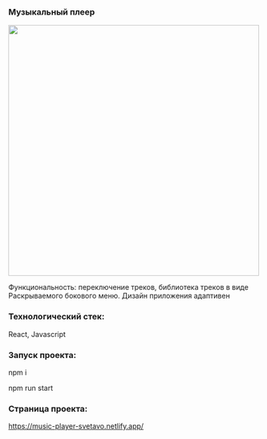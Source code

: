  ### Музыкальный плеер

 <img src="https://static.tildacdn.com/tild6539-6137-4339-b065-383161393162/__2023-07-01__153425.png" width="500"/>

 Функциональность: переключение треков, библиотека треков в виде Раскрываемого бокового меню.
 Дизайн приложения адаптивен

 ### Технологический стек:
 React, Javascript

 ### Запуск проекта:
 npm i

 npm run start

 ### Страница проекта: 
 https://music-player-svetavo.netlify.app/
